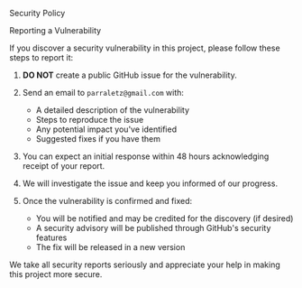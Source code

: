 Security Policy

Reporting a Vulnerability

If you discover a security vulnerability in this project, please follow these steps to report it:

1. **DO NOT** create a public GitHub issue for the vulnerability.

2. Send an email to `parraletz@gmail.com` with:

   - A detailed description of the vulnerability
   - Steps to reproduce the issue
   - Any potential impact you've identified
   - Suggested fixes if you have them

3. You can expect an initial response within 48 hours acknowledging receipt of your report.

4. We will investigate the issue and keep you informed of our progress.

5. Once the vulnerability is confirmed and fixed:
   - You will be notified and may be credited for the discovery (if desired)
   - A security advisory will be published through GitHub's security features
   - The fix will be released in a new version

We take all security reports seriously and appreciate your help in making this project more secure.
